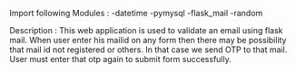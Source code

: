 Import following Modules :
	-datetime
	-pymysql
	-flask_mail
	-random

Description :
	This web application is used to validate an email using flask mail. When user enter his mailid on any form then there may be possibility that mail id not registered or others. In that case we send OTP to that mail. User must enter that otp again to submit form successfully.
